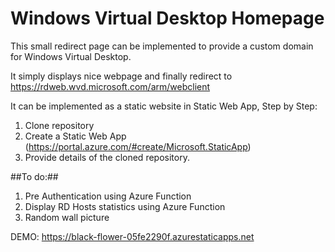 # Windows Virtual Desktop Homepage

This small redirect page can be implemented to provide a custom domain for Windows Virtual Desktop.

It simply displays nice webpage and finally redirect to https://rdweb.wvd.microsoft.com/arm/webclient

It can be implemented as a static website in Static Web App, Step by Step:
  1. Clone repository
  2. Create a Static Web App (https://portal.azure.com/#create/Microsoft.StaticApp)
  3. Provide details of the cloned repository.

##To do:##
1.	Pre Authentication using Azure Function
2.	Display RD Hosts statistics using Azure Function
3.	Random wall picture

DEMO: https://black-flower-05fe2290f.azurestaticapps.net
